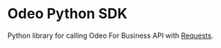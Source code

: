 # Odeo Python SDK

Python library for calling Odeo For Business API with [Requests](https://docs.python-requests.org/en/latest/).